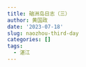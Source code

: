 ```yaml
---
title: 硇洲岛日志（三）
author: 黄国政
date: '2023-07-18'
slug: naozhou-third-day
categories: []
tags:
  - 湛江
---
```

